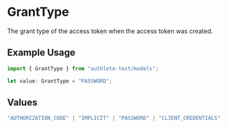 # GrantType

The grant type of the access token when the access token was created.


## Example Usage

```typescript
import { GrantType } from "authlete-test/models";

let value: GrantType = "PASSWORD";
```

## Values

```typescript
"AUTHORIZATION_CODE" | "IMPLICIT" | "PASSWORD" | "CLIENT_CREDENTIALS" | "REFRESH_TOKEN" | "CIBA" | "DEVICE_CODE" | "TOKEN_EXCHANGE" | "JWT_BEARER"
```